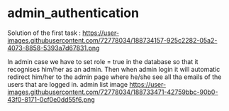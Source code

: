 # admin_authentication

Solution of the first task :
https://user-images.githubusercontent.com/72778034/188734157-925c2282-05a2-4073-8858-5393a7d67831.png



In admin case we have to set role = true in the database so that it recognises him/her as an admin.
Then when admin login it will automatic redirect him/her to the admin page where he/she see all tha emails of the users that are logged in.
admin list image
https://user-images.githubusercontent.com/72778034/188733471-42759bbc-90b0-43f0-8171-0cf0e0dd55f6.png

